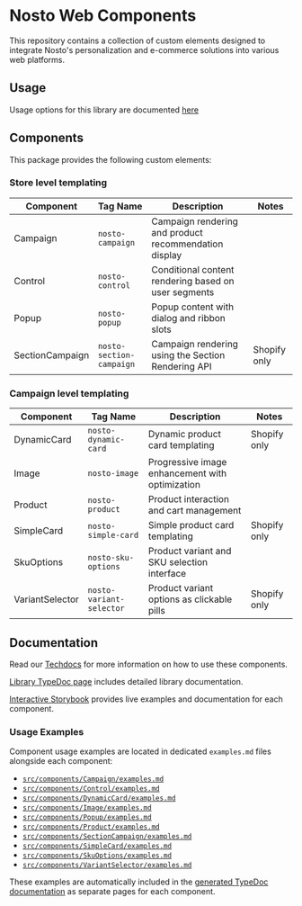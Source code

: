 # Nosto Web Components

This repository contains a collection of custom elements designed to integrate Nosto's personalization and e-commerce solutions into various web platforms.

## Usage

Usage options for this library are documented [here](https://docs.nosto.com/techdocs/apis/frontend/oss/web-components/loading-web-components)

## Components

This package provides the following custom elements:

### Store level templating

| Component       | Tag Name                 | Description                                            | Notes        |
| --------------- | ------------------------ | ------------------------------------------------------ | ------------ |
| Campaign        | `nosto-campaign`         | Campaign rendering and product recommendation display  |              |           
| Control         | `nosto-control`          | Conditional content rendering based on user segments   |              |
| Popup           | `nosto-popup`            | Popup content with dialog and ribbon slots             |              |
| SectionCampaign | `nosto-section-campaign` | Campaign rendering using the Section Rendering API     | Shopify only |

### Campaign level templating

| Component       | Tag Name                 | Description                                     | Notes        |
| --------------- | ------------------------ | ----------------------------------------------- | ------------ |
| DynamicCard     | `nosto-dynamic-card`     | Dynamic product card templating                 | Shopify only |
| Image           | `nosto-image`            | Progressive image enhancement with optimization |              |
| Product         | `nosto-product`          | Product interaction and cart management         |              |
| SimpleCard      | `nosto-simple-card`      | Simple product card templating                  | Shopify only |
| SkuOptions      | `nosto-sku-options`      | Product variant and SKU selection interface     |              |
| VariantSelector | `nosto-variant-selector` | Product variant options as clickable pills      | Shopify only |

## Documentation

Read our [Techdocs](https://docs.nosto.com/techdocs/apis/frontend/oss/web-components) for more information on how to use these components.

[Library TypeDoc page](https://nosto.github.io/web-components) includes detailed library documentation.

[Interactive Storybook](https://nosto.github.io/web-components/storybook/) provides live examples and documentation for each component.

### Usage Examples

Component usage examples are located in dedicated `examples.md` files alongside each component:

- [`src/components/Campaign/examples.md`](src/components/Campaign/examples.md)
- [`src/components/Control/examples.md`](src/components/Control/examples.md)  
- [`src/components/DynamicCard/examples.md`](src/components/DynamicCard/examples.md)
- [`src/components/Image/examples.md`](src/components/Image/examples.md)
- [`src/components/Popup/examples.md`](src/components/Popup/examples.md)
- [`src/components/Product/examples.md`](src/components/Product/examples.md)
- [`src/components/SectionCampaign/examples.md`](src/components/SectionCampaign/examples.md)
- [`src/components/SimpleCard/examples.md`](src/components/SimpleCard/examples.md)
- [`src/components/SkuOptions/examples.md`](src/components/SkuOptions/examples.md)
- [`src/components/VariantSelector/examples.md`](src/components/VariantSelector/examples.md)

These examples are automatically included in the [generated TypeDoc documentation](https://nosto.github.io/web-components) as separate pages for each component.

